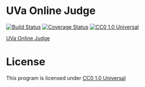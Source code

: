 # UVa Online Judge
[![Build Status](https://travis-ci.org/czchen/UVa-Online-Judge.svg?branch=master)](https://travis-ci.org/czchen/UVa-Online-Judge)
[![Coverage Status](https://coveralls.io/repos/czchen/UVa-Online-Judge/badge.png?branch=master)](https://coveralls.io/r/czchen/UVa-Online-Judge?branch=master)
[![CC0 1.0 Universal](http://img.shields.io/badge/license-CC0%201.0%20Universal-brightgreen.svg)](https://creativecommons.org/publicdomain/zero/1.0/)

[UVa Online Judge](http://uva.onlinejudge.org/)

# License
This program is licensed under [CC0 1.0 Universal](https://creativecommons.org/publicdomain/zero/1.0/)
